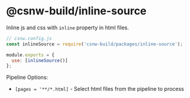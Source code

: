# @csnw-build/inline-source

Inline js and css with `inline` property in html files.

```js
// csnw.config.js
const inlineSource = require('csnw-build/packages/inline-source');

module.exports = {
  use: [inlineSource()]
};
```

Pipeline Options:

* `[pages = '**/*.html]` - Select html files from the pipeline to process
